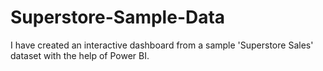 # Superstore-Sample-Data

I have created an interactive dashboard from a sample 'Superstore Sales' dataset with the help of Power BI.
